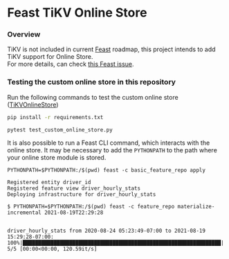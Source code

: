 # Feast TiKV Online Store

### Overview

TiKV is not included in current [Feast](https://github.com/feast-dev/feast) roadmap, this project intends to add TiKV support for Online Store.  
For more details, can check [this Feast issue](https://github.com/feast-dev/feast/issues/1782).

### Testing the custom online store in this repository

Run the following commands to test the custom online store ([TiKVOnlineStore](https://github.com/marsishandsome/feast-tikv/blob/master/feast_custom_online_store/tikv.py))

```bash
pip install -r requirements.txt
```

```
pytest test_custom_online_store.py
```

It is also possible to run a Feast CLI command, which interacts with the online store. It may be necessary to add the 
`PYTHONPATH` to the path where your online store module is stored.
```
PYTHONPATH=$PYTHONPATH:/$(pwd) feast -c basic_feature_repo apply

```
```
Registered entity driver_id
Registered feature view driver_hourly_stats
Deploying infrastructure for driver_hourly_stats
```

```
$ PYTHONPATH=$PYTHONPATH:/$(pwd) feast -c feature_repo materialize-incremental 2021-08-19T22:29:28
```
```Materializing 1 feature views to 2021-08-19 15:29:28-07:00 into the feast_custom_online_store.tikv.TiKVOnlineStore online store.

driver_hourly_stats from 2020-08-24 05:23:49-07:00 to 2021-08-19 15:29:28-07:00:
100%|████████████████████████████████████████████████████████████████| 5/5 [00:00<00:00, 120.59it/s]
```
